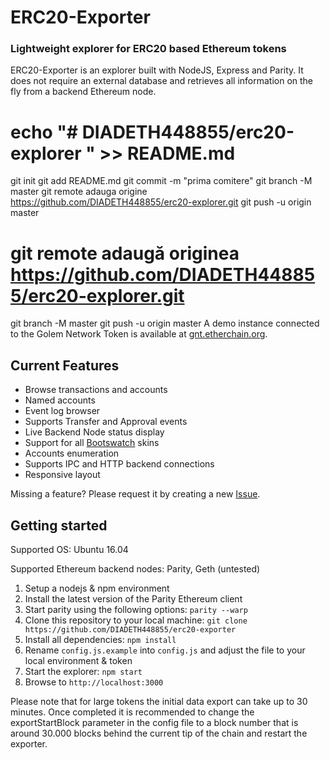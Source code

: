 # ERC20-Exporter
### Lightweight explorer for ERC20 based Ethereum tokens

ERC20-Exporter is an explorer built with NodeJS, Express and Parity. It does not require an external database and retrieves all information on the fly from a backend Ethereum node.

# echo "# DIADETH448855/erc20-explorer " >> README.md 
git init 
git add README.md 
git commit -m "prima comitere" 
git branch -M master 
git remote adauga origine https://github.com/DIADETH448855/erc20-explorer.git
 git push -u origin master

# git remote adaugă originea https://github.com/DIADETH448855/erc20-explorer.git
 git branch -M master 
git push -u origin master
A demo instance connected to the Golem Network Token is available at [gnt.etherchain.org](http://gnt.etherchain.org).

## Current Features
* Browse transactions and accounts
* Named accounts
* Event log browser
* Supports Transfer and Approval events
* Live Backend Node status display
* Support for all [Bootswatch](https://bootswatch.com/) skins
* Accounts enumeration
* Supports IPC and HTTP backend connections
* Responsive layout

Missing a feature? Please request it by creating a new [Issue](https://github.com/DIADETH448855/erc20-exporter/issues).

## Getting started

Supported OS: Ubuntu 16.04

Supported Ethereum backend nodes: Parity, Geth (untested)

1. Setup a nodejs & npm environment
2. Install the latest version of the Parity Ethereum client
3. Start parity using the following options: `parity --warp`
4. Clone this repository to your local machine: `git clone https://github.com/DIADETH448855/erc20-exporter`
5. Install all dependencies: `npm install`
6. Rename `config.js.example` into `config.js` and adjust the file to your local environment & token
7. Start the explorer: `npm start`
8. Browse to `http://localhost:3000`

Please note that for large tokens the initial data export can take up to 30 minutes. Once completed it is recommended to change the exportStartBlock parameter in the config file to a block number that is around 30.000 blocks behind the current tip of the chain and restart the exporter.
